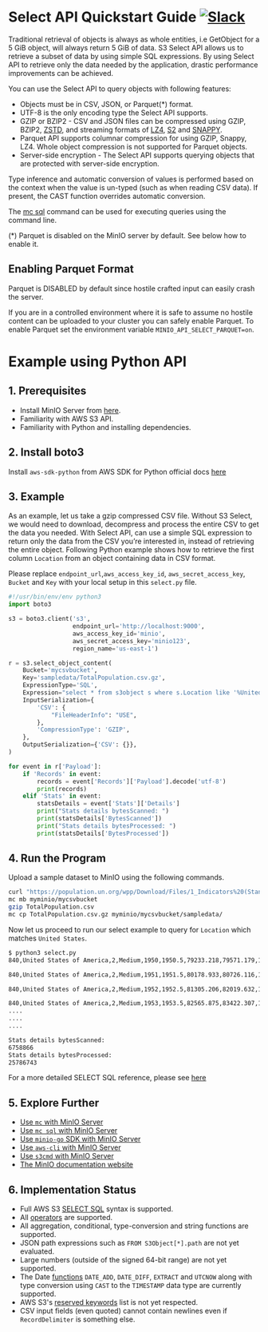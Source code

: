 # Select API Quickstart Guide [![Slack](https://slack.min.io/slack?type=svg)](https://slack.min.io)

Traditional retrieval of objects is always as whole entities, i.e GetObject for a 5 GiB object, will always return 5 GiB of data. S3 Select API allows us to retrieve a subset of data by using simple SQL expressions. By using Select API to retrieve only the data needed by the application, drastic performance improvements can be achieved.

You can use the Select API to query objects with following features:

- Objects must be in CSV, JSON, or Parquet(*) format.
- UTF-8 is the only encoding type the Select API supports.
- GZIP or BZIP2 - CSV and JSON files can be compressed using GZIP, BZIP2, [ZSTD](https://facebook.github.io/zstd/), and streaming formats of [LZ4](https://lz4.github.io/lz4/), [S2](https://github.com/klauspost/compress/tree/master/s2#s2-compression) and [SNAPPY](http://google.github.io/snappy/).
- Parquet API supports columnar compression for  using GZIP, Snappy, LZ4. Whole object compression is not supported for Parquet objects.
- Server-side encryption - The Select API supports querying objects that are protected with server-side encryption.

Type inference and automatic conversion of values is performed based on the context when the value is un-typed (such as when reading CSV data). If present, the CAST function overrides automatic conversion.

The [mc sql](https://docs.min.io/docs/minio-client-complete-guide.html#sql) command can be used for executing queries using the command line.

(*) Parquet is disabled on the MinIO server by default. See below how to enable it.

## Enabling Parquet Format

Parquet is DISABLED by default since hostile crafted input can easily crash the server.

If you are in a controlled environment where it is safe to assume no hostile content can be uploaded to your cluster you can safely enable Parquet.
To enable Parquet set the environment variable `MINIO_API_SELECT_PARQUET=on`.

# Example using Python API

## 1. Prerequisites

- Install MinIO Server from [here](https://docs.min.io/docs/minio-quickstart-guide).
- Familiarity with AWS S3 API.
- Familiarity with Python and installing dependencies.

## 2. Install boto3

Install `aws-sdk-python` from AWS SDK for Python official docs [here](https://aws.amazon.com/sdk-for-python/)

## 3. Example

As an example, let us take a gzip compressed CSV file. Without S3 Select, we would need to download, decompress and process the entire CSV to get the data you needed. With Select API, can use a simple SQL expression to return only the data from the CSV you’re interested in, instead of retrieving the entire object. Following Python example shows how to retrieve the first column `Location` from an object containing data in CSV format.

Please replace ``endpoint_url``,``aws_access_key_id``, ``aws_secret_access_key``, ``Bucket`` and ``Key`` with your local setup in this ``select.py`` file.

```py
#!/usr/bin/env/env python3
import boto3

s3 = boto3.client('s3',
                  endpoint_url='http://localhost:9000',
                  aws_access_key_id='minio',
                  aws_secret_access_key='minio123',
                  region_name='us-east-1')

r = s3.select_object_content(
    Bucket='mycsvbucket',
    Key='sampledata/TotalPopulation.csv.gz',
    ExpressionType='SQL',
    Expression="select * from s3object s where s.Location like '%United States%'",
    InputSerialization={
        'CSV': {
            "FileHeaderInfo": "USE",
        },
        'CompressionType': 'GZIP',
    },
    OutputSerialization={'CSV': {}},
)

for event in r['Payload']:
    if 'Records' in event:
        records = event['Records']['Payload'].decode('utf-8')
        print(records)
    elif 'Stats' in event:
        statsDetails = event['Stats']['Details']
        print("Stats details bytesScanned: ")
        print(statsDetails['BytesScanned'])
        print("Stats details bytesProcessed: ")
        print(statsDetails['BytesProcessed'])
```

## 4. Run the Program

Upload a sample dataset to MinIO using the following commands.

```sh
curl "https://population.un.org/wpp/Download/Files/1_Indicators%20(Standard)/CSV_FILES/WPP2019_TotalPopulationBySex.csv" > TotalPopulation.csv
mc mb myminio/mycsvbucket
gzip TotalPopulation.csv
mc cp TotalPopulation.csv.gz myminio/mycsvbucket/sampledata/
```

Now let us proceed to run our select example to query for `Location` which matches `United States`.

```sh
$ python3 select.py
840,United States of America,2,Medium,1950,1950.5,79233.218,79571.179,158804.395

840,United States of America,2,Medium,1951,1951.5,80178.933,80726.116,160905.035

840,United States of America,2,Medium,1952,1952.5,81305.206,82019.632,163324.851

840,United States of America,2,Medium,1953,1953.5,82565.875,83422.307,165988.190
....
....
....

Stats details bytesScanned:
6758866
Stats details bytesProcessed:
25786743
```

For a more detailed SELECT SQL reference, please see [here](https://docs.aws.amazon.com/AmazonS3/latest/dev/s3-glacier-select-sql-reference-select.html)

## 5. Explore Further

- [Use `mc` with MinIO Server](https://docs.min.io/docs/minio-client-quickstart-guide)
- [Use `mc sql` with MinIO Server](https://docs.min.io/docs/minio-client-complete-guide.html#sql)
- [Use `minio-go` SDK with MinIO Server](https://docs.min.io/docs/golang-client-quickstart-guide)
- [Use `aws-cli` with MinIO Server](https://docs.min.io/docs/aws-cli-with-minio)
- [Use `s3cmd` with MinIO Server](https://docs.min.io/docs/s3cmd-with-minio)
- [The MinIO documentation website](https://docs.min.io)

## 6. Implementation Status

- Full AWS S3 [SELECT SQL](https://docs.aws.amazon.com/AmazonS3/latest/dev/s3-glacier-select-sql-reference-select.html) syntax is supported.
- All [operators](https://docs.aws.amazon.com/AmazonS3/latest/dev/s3-glacier-select-sql-reference-operators.html) are supported.
- All aggregation, conditional, type-conversion and string functions are supported.
- JSON path expressions such as `FROM S3Object[*].path` are not yet evaluated.
- Large numbers (outside of the signed 64-bit range) are not yet supported.
- The Date [functions](https://docs.aws.amazon.com/AmazonS3/latest/dev/s3-glacier-select-sql-reference-date.html) `DATE_ADD`, `DATE_DIFF`, `EXTRACT` and `UTCNOW` along with type conversion using `CAST` to the `TIMESTAMP` data type are currently supported.
- AWS S3's [reserved keywords](https://docs.aws.amazon.com/AmazonS3/latest/dev/s3-glacier-select-sql-reference-keyword-list.html) list is not yet respected.
- CSV input fields (even quoted) cannot contain newlines even if `RecordDelimiter` is something else.
